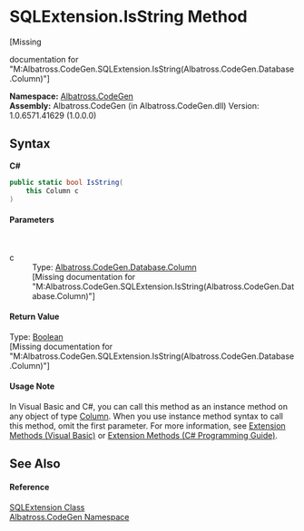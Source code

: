 # SQLExtension.IsString Method 
 

\[Missing <summary> documentation for "M:Albatross.CodeGen.SQLExtension.IsString(Albatross.CodeGen.Database.Column)"\]

**Namespace:**&nbsp;<a href="15cf6e12-be6a-9747-9980-acf9dcacbf1a">Albatross.CodeGen</a><br />**Assembly:**&nbsp;Albatross.CodeGen (in Albatross.CodeGen.dll) Version: 1.0.6571.41629 (1.0.0.0)

## Syntax

**C#**<br />
``` C#
public static bool IsString(
	this Column c
)
```


#### Parameters
&nbsp;<dl><dt>c</dt><dd>Type: <a href="a6c6b2fc-9eae-2c87-8fee-557cb9b9d1d8">Albatross.CodeGen.Database.Column</a><br />\[Missing <param name="c"/> documentation for "M:Albatross.CodeGen.SQLExtension.IsString(Albatross.CodeGen.Database.Column)"\]</dd></dl>

#### Return Value
Type: <a href="http://msdn2.microsoft.com/en-us/library/a28wyd50" target="_blank">Boolean</a><br />\[Missing <returns> documentation for "M:Albatross.CodeGen.SQLExtension.IsString(Albatross.CodeGen.Database.Column)"\]

#### Usage Note
In Visual Basic and C#, you can call this method as an instance method on any object of type <a href="a6c6b2fc-9eae-2c87-8fee-557cb9b9d1d8">Column</a>. When you use instance method syntax to call this method, omit the first parameter. For more information, see <a href="http://msdn.microsoft.com/en-us/library/bb384936.aspx">Extension Methods (Visual Basic)</a> or <a href="http://msdn.microsoft.com/en-us/library/bb383977.aspx">Extension Methods (C# Programming Guide)</a>.

## See Also


#### Reference
<a href="ba0cb006-d4ad-9e2d-d48f-236e0025e7bb">SQLExtension Class</a><br /><a href="15cf6e12-be6a-9747-9980-acf9dcacbf1a">Albatross.CodeGen Namespace</a><br />